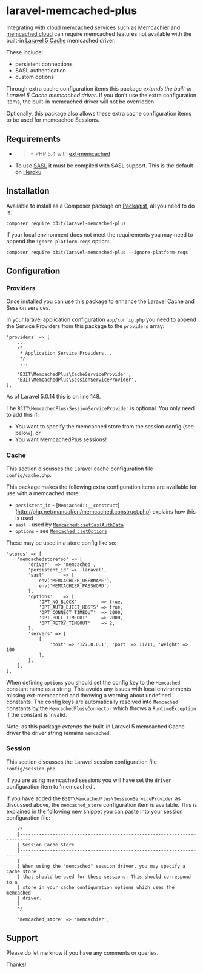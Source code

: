 # laravel-memcached-plus

Integrating with cloud memcached services such as [Memcachier](https://www.memcachier.com/) and
[memcached cloud](https://redislabs.com/memcached-cloud) can require memcached features not available
with the built-in [Laravel 5 Cache](http://laravel.com/docs/5.0/cache) memcached driver.

These include:

* persistent connections
* SASL authentication 
* custom options

Through extra cache configuration items this package _extends the built-in Laravel 5 Cache memcached driver_.
If you don't use the extra configuration items, the built-in memcached driver will not be overridden.

Optionally, this package also allows these extra cache configuration items to be used for memcached Sessions.

## Requirements

* >= PHP 5.4 with [ext-memcached](http://php.net/manual/en/book.memcached.php)
* To use [SASL](http://docs.php.net/manual/en/memcached.setsaslauthdata.php) it must be compiled with SASL support. This is the default on [Heroku](https://devcenter.heroku.com/articles/php-support)

## Installation

Available to install as a Composer package on [Packagist](https://packagist.org/packages/b3it/laravel-memcached-plus), all you need to do is:

`composer require b3it/laravel-memcached-plus`

If your local environment does not meet the requirements you may need to append the `ignore-platform-reqs` option:

`composer require b3it/laravel-memcached-plus --ignore-platform-reqs`

## Configuration

### Providers

Once installed you can use this package to enhance the Laravel Cache and Session services.

In your laravel application configuration `app/config.php` you need to append the Service Providers
from this package to the `providers` array:

```
'providers' => [
    ...
    /*
     * Application Service Providers...
     */
     ...

    'B3IT\MemcachedPlus\CacheServiceProvider',
    'B3IT\MemcachedPlus\SessionServiceProvider',
],
```

As of Laravel 5.0.14 this is on line 148.

The `B3IT\MemcachedPlus\SessionServiceProvider` is optional. You only need to add this if:

* You want to specify the memcached store from the session config (see below), or
* You want MemcachedPlus sessions!

### Cache

This section discusses the Laravel cache configuration file `config/cache.php`.

This package makes the following extra configuration items are available for use with a memcached store:

* `persistent_id` - [`Memcached::__construct`] (http://php.net/manual/en/memcached.construct.php) explains how this is used
* `sasl` - used by [`Memcached::setSaslAuthData`](http://php.net/manual/en/memcached.setsaslauthdata.php)
* `options` - see [`Memcached::setOptions`](http://php.net/manual/en/memcached.setoptions.php)

These may be used in a store config like so:

```
'stores' => [
    'memcachedstorefoo' => [
        'driver'  => 'memcached',
        'persistent_id' => 'laravel',
        'sasl'       => [
            env('MEMCACHIER_USERNAME'),
            env('MEMCACHIER_PASSWORD')
        ],
        'options'    => [
            'OPT_NO_BLOCK'         => true,
            'OPT_AUTO_EJECT_HOSTS' => true,
            'OPT_CONNECT_TIMEOUT'  => 2000,
            'OPT_POLL_TIMEOUT'     => 2000,
            'OPT_RETRY_TIMEOUT'    => 2,
        ],
        'servers' => [
            [
                'host' => '127.0.0.1', 'port' => 11211, 'weight' => 100
            ],
        ],
    ],
],
```

When defining `options` you should set the config key to the `Memcached` constant name as a string.
This avoids any issues with local environments missing ext-memcached and throwing a warning about undefined
constants. The config keys are automatically resolved into `Memcached` constants by the `MemcachedPlus\Connector`
which throws a `RuntimeException` if the constant is invalid.

Note: as this package _extends_ the built-in Laravel 5 memcached Cache driver the driver string remains `memcached`.

### Session

This section discusses the Laravel session configuration file `config/session.php`.

If you are using memcached sessions you will have set the `driver` configuration item to 'memcached'.

If you have added the `B3IT\MemcachedPlus\SessionServiceProvider` as discussed above, the `memcached_store`
configuration item is available. This is explained in the following new snippet you can paste into
your session configuration file:

```
    /*
    |--------------------------------------------------------------------------
    | Session Cache Store
    |--------------------------------------------------------------------------
    |
    | When using the "memcached" session driver, you may specify a cache store
    | that should be used for these sessions. This should correspond to a
    | store in your cache configuration options which uses the memcached
    | driver.
    |
    */

    'memcached_store' => 'memcachier',
```

## Support

Please do let me know if you have any comments or queries.

Thanks!
